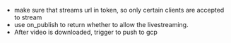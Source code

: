- make sure that streams url in token, so only certain clients are accepted to stream
- use on_publish to return whether to allow the livestreaming.
- After video is downloaded, trigger to push to gcp